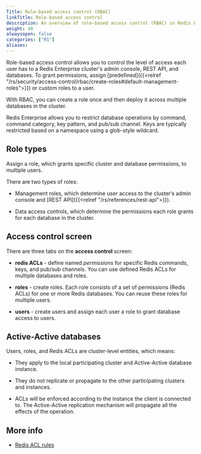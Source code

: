 ```yaml
---
Title: Role-based access control (RBAC)
linkTitle: Role-based access control
description: An overview of role-based access control (RBAC) in Redis Enterprise Software.
weight: 40
alwaysopen: false
categories: ["RS"]
aliases: 
---
```


Role-based access control allows you to control the level of access each user has to a Redis Enterprise cluster's admin console, REST API, and databases. To grant permissions, assign [predefined]({{<relref "/rs/security/access-control/rbac/create-roles#default-management-roles">}}) or custom roles to a user.

With RBAC, you can create a role once and then deploy it across multiple databases in the cluster.

Redis Enterprise allows you to restrict database operations by command, command category, key pattern, and pub/sub channel.
Keys are typically restricted based on a namespace using a glob-style wildcard.

## Role types

Assign a role, which grants specific cluster and database permissions, to multiple users.

There are two types of roles:

- Management roles, which determine user access to the cluster’s admin console and [REST API]({{<relref "/rs/references/rest-api">}}).

- Data access controls, which determine the permissions each role grants for each database in the cluster.

## Access control screen

There are three tabs on the **access control** screen:

- **redis ACLs** - define named *permissions* for specific Redis commands, keys, and pub/sub channels. You can use defined Redis ACLs for multiple databases and roles.

- **roles** - create roles. Each role consists of a set of permissions (Redis ACLs) for one or more Redis databases. You can reuse these roles for multiple users.

- **users** - create users and assign each user a role to grant database access to users.

## Active-Active databases

Users, roles, and Redis ACLs are cluster-level entities, which means:

- They apply to the local participating cluster and Active-Active database instance.

- They do not replicate or propagate to the other participating clusters and instances.

- ACLs will be enforced according to the instance the client is connected to. The Active-Active replication mechanism will propagate all the effects of the operation.

## More info

- [Redis ACL rules](https://redis.io/docs/manual/security/acl/#acl-rules)
